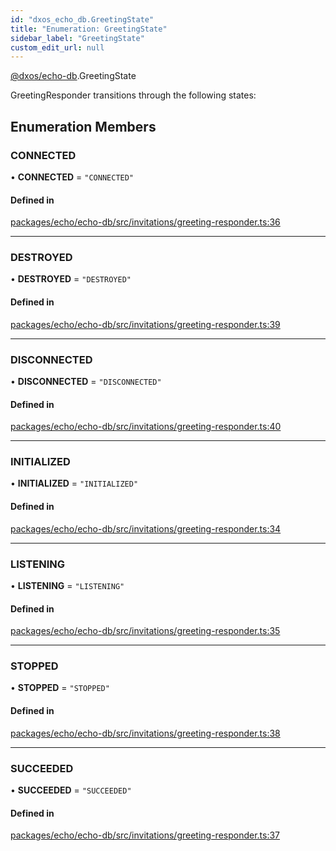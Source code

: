 ```yaml
---
id: "dxos_echo_db.GreetingState"
title: "Enumeration: GreetingState"
sidebar_label: "GreetingState"
custom_edit_url: null
---
```


[@dxos/echo-db](../modules/dxos_echo_db.md).GreetingState

GreetingResponder transitions through the following states:

## Enumeration Members

### CONNECTED

• **CONNECTED** = ``"CONNECTED"``

#### Defined in

[packages/echo/echo-db/src/invitations/greeting-responder.ts:36](https://github.com/dxos/dxos/blob/b06737400/packages/echo/echo-db/src/invitations/greeting-responder.ts#L36)

___

### DESTROYED

• **DESTROYED** = ``"DESTROYED"``

#### Defined in

[packages/echo/echo-db/src/invitations/greeting-responder.ts:39](https://github.com/dxos/dxos/blob/b06737400/packages/echo/echo-db/src/invitations/greeting-responder.ts#L39)

___

### DISCONNECTED

• **DISCONNECTED** = ``"DISCONNECTED"``

#### Defined in

[packages/echo/echo-db/src/invitations/greeting-responder.ts:40](https://github.com/dxos/dxos/blob/b06737400/packages/echo/echo-db/src/invitations/greeting-responder.ts#L40)

___

### INITIALIZED

• **INITIALIZED** = ``"INITIALIZED"``

#### Defined in

[packages/echo/echo-db/src/invitations/greeting-responder.ts:34](https://github.com/dxos/dxos/blob/b06737400/packages/echo/echo-db/src/invitations/greeting-responder.ts#L34)

___

### LISTENING

• **LISTENING** = ``"LISTENING"``

#### Defined in

[packages/echo/echo-db/src/invitations/greeting-responder.ts:35](https://github.com/dxos/dxos/blob/b06737400/packages/echo/echo-db/src/invitations/greeting-responder.ts#L35)

___

### STOPPED

• **STOPPED** = ``"STOPPED"``

#### Defined in

[packages/echo/echo-db/src/invitations/greeting-responder.ts:38](https://github.com/dxos/dxos/blob/b06737400/packages/echo/echo-db/src/invitations/greeting-responder.ts#L38)

___

### SUCCEEDED

• **SUCCEEDED** = ``"SUCCEEDED"``

#### Defined in

[packages/echo/echo-db/src/invitations/greeting-responder.ts:37](https://github.com/dxos/dxos/blob/b06737400/packages/echo/echo-db/src/invitations/greeting-responder.ts#L37)
